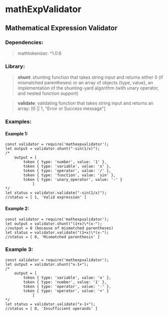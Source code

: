 # mathExpValidator
## Mathematical Expression Validator 
### Dependencies: 
>mathtokenizer: ^1.0.6

### Library:

>**shunt**: shunting function that takes string input and returns either 0 (if mismatched parentheses) or an array of objects {type, value}, an implementation of the shunting-yard algorithm (with unary operator, and nested function support)

>**validate**: validating function that takes string input and returns an array:
[0 || 1, "Error or Success message"]

### Examples:

#### Example 1:

	const validator = require('mathexpvalidator');
	let output = validator.shunt("-sin(1/x)");
	/*
		output = [
			token { type: 'number', value: '1' },
      		token { type: 'variable', value: 'x' },
      		token { type: 'operator', value: '/' },
      		token { type: 'function', value: 'sin' },
      		token { type: 'unary_operator', value: '-' }
    			]
	*/
	let status = validator.validate("-sin(1/x)");
	//status = [ 1, 'Valid expression' ]

#### Example 2:

	const validator = require('mathexpvalidator');
	let output = validator.shunt("(1+x)\*(x-");
	//output = 0 (because of mismatched parentheses)
	let status = validator.validate("(1+x)\*(x-");
	//status = [ 0, 'Mismatched parenthesis' ]

### Example 3: 

	const validator = require('mathexpvalidator');
	let output = validator.shunt("x-1+");
	/*
		output = [
      		token { type: 'variable', value: 'x' },
      		token { type: 'number', value: '1' },
			token { type: 'operator', value: '-' },
			token { type: 'operator', value: '+' }
    			]
	*/
	let status = validator.validate("x-1+");
	//status = [ 0, 'Insufficient operands' ]

